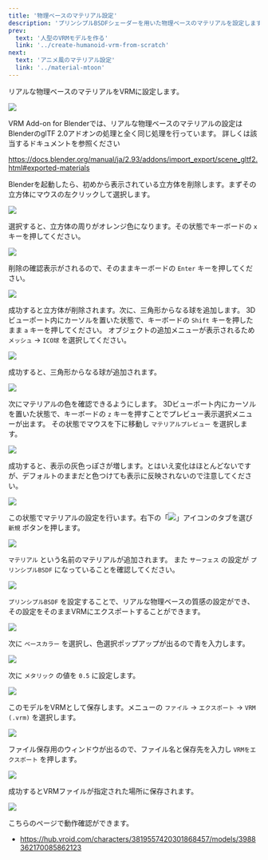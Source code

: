 ```yaml
---
title: '物理ベースのマテリアル設定'
description: 'プリンシプルBSDFシェーダーを用いた物理ベースのマテリアルを設定します。'
prev:
  text: '人型のVRMモデルを作る'
  link: '../create-humanoid-vrm-from-scratch'
next:
  text: 'アニメ風のマテリアル設定'
  link: '../material-mtoon'
---
```


リアルな物理ベースのマテリアルをVRMに設定します。

![](/assets/images/material_pbr.gif)

VRM Add-on for Blenderでは、リアルな物理ベースのマテリアルの設定はBlenderのglTF
2.0アドオンの処理と全く同じ処理を行っています。
詳しくは該当するドキュメントを参照ください

https://docs.blender.org/manual/ja/2.93/addons/import_export/scene_gltf2.html#exported-materials

Blenderを起動したら、初めから表示されている立方体を削除します。まずその立方体にマウスの左クリックして選択します。

![](1.png)

選択すると、立方体の周りがオレンジ色になります。その状態でキーボードの `x`
キーを押してください。

![](2.png)

削除の確認表示がされるので、そのままキーボードの `Enter` キーを押してください。

![](3.png)

成功すると立方体が削除されます。次に、三角形からなる球を追加します。
3Dビューポート内にカーソルを置いた状態で、キーボードの `Shift` キーを押したまま
`a` キーを押してください。 オブジェクトの追加メニューが表示されるため `メッシュ`
→ `ICO球` を選択してください。

![](4.png)

成功すると、三角形からなる球が追加されます。

![](5.png)

次にマテリアルの色を確認できるようにします。
3Dビューポート内にカーソルを置いた状態で、キーボードの `z`
キーを押すことでプレビュー表示選択メニューが出ます。
その状態でマウスを下に移動し `マテリアルプレビュー` を選択します。

![](6.png)

成功すると、表示の灰色っぽさが増します。とはいえ変化はほとんどないですが、デフォルトのままだと色つけても表示に反映されないので注意してください。

![](7.png)

この状態でマテリアルの設定を行います。右下の「![](/assets/images/material_property_tab_icon.png)」アイコンのタブを選び
`新規` ボタンを押します。

![](8.png)

`マテリアル` という名前のマテリアルが追加されます。 また `サーフェス` の設定が
`プリンシプルBSDF` になっていることを確認してください。

![](9.png)

`プリンシプルBSDF`
を設定することで、リアルな物理ベースの質感の設定ができ、その設定をそのままVRMにエクスポートすることができます。

![](10.png)

次に `ベースカラー` を選択し、色選択ポップアップが出るので青を入力します。

![](11.png)

次に `メタリック` の値を `0.5` に設定します。

![](12.png)

このモデルをVRMとして保存します。メニューの `ファイル` → `エクスポート` →
`VRM (.vrm)` を選択します。

![](13.png)

ファイル保存用のウィンドウが出るので、ファイル名と保存先を入力し
`VRMをエクスポート` を押します。

![](14.png)

成功するとVRMファイルが指定された場所に保存されます。

![](/assets/images/material_pbr.gif)

こちらのページで動作確認ができます。

- https://hub.vroid.com/characters/3819557420301868457/models/3988362170085862123
